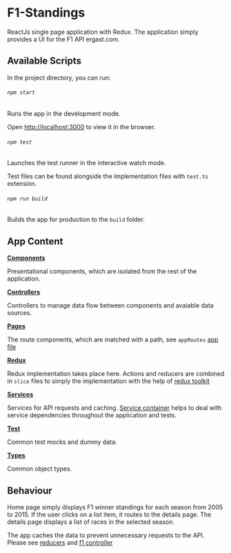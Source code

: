 # F1-Standings

ReactJs single page application with Redux. The application simply provides a UI for the F1 API ergast.com.

## Available Scripts

In the project directory, you can run:

###### `npm start`

Runs the app in the development mode.

Open [http://localhost:3000](http://localhost:3000) to view it in the browser.

###### `npm test`

Launches the test runner in the interactive watch mode.

Test files can be found alongside the implementation files with `test.ts` extension.

###### `npm run build`

Builds the app for production to the `build` folder.

## App Content

[**Components**](https://github.com/alpernakin/F1-Standings/tree/master/src/app/components)

Presentational components, which are isolated from the rest of the application.

[**Controllers**](https://github.com/alpernakin/F1-Standings/tree/master/src/app/controllers)

Controllers to manage data flow between components and avaiable data sources.

[**Pages**](https://github.com/alpernakin/F1-Standings/tree/master/src/app/pages)

The route components, which are matched with a path, see `appRoutes` [app file](https://github.com/alpernakin/F1-Standings/blob/master/src/App.tsx)

[**Redux**](https://github.com/alpernakin/F1-Standings/tree/master/src/app/redux)

Redux implementation takes place here. Actions and reducers are combined in `slice` files to simply the implementation with the help of [redux toolkit](https://redux-toolkit.js.org/)

[**Services**](https://github.com/alpernakin/F1-Standings/tree/master/src/app/services)

Services for API requests and caching. [Service container](https://github.com/alpernakin/F1-Standings/blob/master/src/app/services/container/service.container.ts) helps to deal with service dependencies throughout the application and tests.

[**Test**](https://github.com/alpernakin/F1-Standings/tree/master/src/app/test)

Common test mocks and dummy data.

[**Types**](https://github.com/alpernakin/F1-Standings/tree/master/src/app/types)

Common object types.

## Behaviour

Home page simply displays F1 winner standings for each season from 2005 to 2015. If the user clicks on a list item, it routes to the details page. The details page displays a list of races in the selected season.

The app caches the data to prevent unnecessary requests to the API. Please see [reducers](https://github.com/alpernakin/F1-Standings/tree/master/src/app/redux) and [f1 controller](https://github.com/alpernakin/F1-Standings/blob/master/src/app/controllers/f1.controller.ts)
